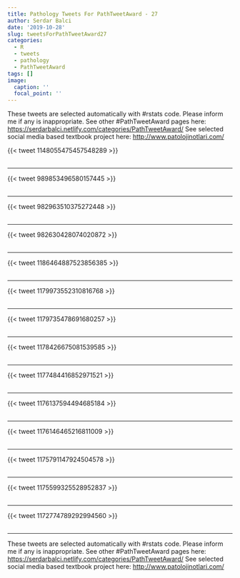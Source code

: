 ```yaml
---
title: Pathology Tweets For PathTweetAward - 27
author: Serdar Balci
date: '2019-10-28'
slug: tweetsForPathTweetAward27
categories:
  - R
  - tweets
  - pathology
  - PathTweetAward
tags: []
image:
  caption: ''
  focal_point: ''
---
```



These tweets are selected automatically with #rstats code. Please inform me if any is inappropriate.
See other #PathTweetAward pages here: https://serdarbalci.netlify.com/categories/PathTweetAward/ 
See selected social media based textbook project here: http://www.patolojinotlari.com/

{{< tweet 1148055475457548289 >}}
<br>
<br>
<hr>
{{< tweet 989853496580157445 >}}
<br>
<br>
<hr>
{{< tweet 982963510375272448 >}}
<br>
<br>
<hr>
{{< tweet 982630428074020872 >}}
<br>
<br>
<hr>
{{< tweet 1186464887523856385 >}}
<br>
<br>
<hr>
{{< tweet 1179973552310816768 >}}
<br>
<br>
<hr>
{{< tweet 1179735478691680257 >}}
<br>
<br>
<hr>
{{< tweet 1178426675081539585 >}}
<br>
<br>
<hr>
{{< tweet 1177484416852971521 >}}
<br>
<br>
<hr>
{{< tweet 1176137594494685184 >}}
<br>
<br>
<hr>
{{< tweet 1176146465216811009 >}}
<br>
<br>
<hr>
{{< tweet 1175791147924504578 >}}
<br>
<br>
<hr>
{{< tweet 1175599325528952837 >}}
<br>
<br>
<hr>
{{< tweet 1172774789292994560 >}}
<br>
<br>
<hr>


These tweets are selected automatically with #rstats code. Please inform me if any is inappropriate.
See other #PathTweetAward pages here: https://serdarbalci.netlify.com/categories/PathTweetAward/ 
See selected social media based textbook project here: http://www.patolojinotlari.com/
